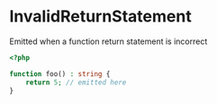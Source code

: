# InvalidReturnStatement

Emitted when a function return statement is incorrect

```php
<?php

function foo() : string {
    return 5; // emitted here
}
```
